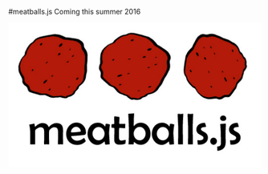 #meatballs.js 
Coming this summer 2016

![meatballs.js logo](https://raw.githubusercontent.com/dinbror/meatballs/master/meatballs.jpg)
